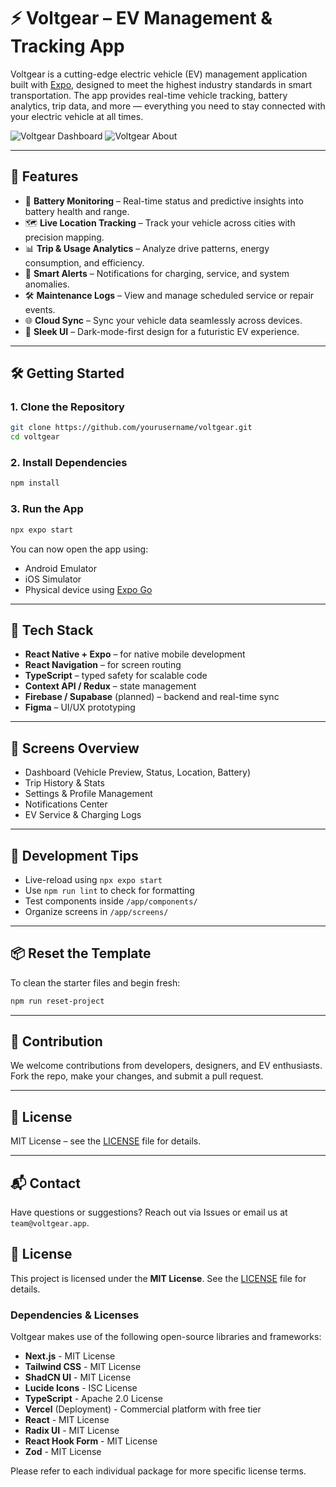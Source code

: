 
# ⚡ Voltgear – EV Management & Tracking App

Voltgear is a cutting-edge electric vehicle (EV) management application built with [Expo](https://expo.dev), designed to meet the highest industry standards in smart transportation. The app provides real-time vehicle tracking, battery analytics, trip data, and more — everything you need to stay connected with your electric vehicle at all times.

![Voltgear Dashboard](./74651e24-76bd-4fc9-9498-e790afefe96c.png)
![Voltgear About](./e3c64905-969e-4b07-ac34-5be46bc7a568.png)

---

## 🚀 Features

- 🔋 **Battery Monitoring** – Real-time status and predictive insights into battery health and range.
- 🗺️ **Live Location Tracking** – Track your vehicle across cities with precision mapping.
- 📊 **Trip & Usage Analytics** – Analyze drive patterns, energy consumption, and efficiency.
- 🔔 **Smart Alerts** – Notifications for charging, service, and system anomalies.
- 🛠️ **Maintenance Logs** – View and manage scheduled service or repair events.
- 🌐 **Cloud Sync** – Sync your vehicle data seamlessly across devices.
- 🎨 **Sleek UI** – Dark-mode-first design for a futuristic EV experience.

---

## 🛠️ Getting Started

### 1. Clone the Repository

```bash
git clone https://github.com/yourusername/voltgear.git
cd voltgear
```

### 2. Install Dependencies

```bash
npm install
```

### 3. Run the App

```bash
npx expo start
```

You can now open the app using:

- Android Emulator
- iOS Simulator
- Physical device using [Expo Go](https://expo.dev/go)

---

## 💼 Tech Stack

- **React Native + Expo** – for native mobile development
- **React Navigation** – for screen routing
- **TypeScript** – typed safety for scalable code
- **Context API / Redux** – state management
- **Firebase / Supabase** (planned) – backend and real-time sync
- **Figma** – UI/UX prototyping

---

## 📱 Screens Overview

- Dashboard (Vehicle Preview, Status, Location, Battery)
- Trip History & Stats
- Settings & Profile Management
- Notifications Center
- EV Service & Charging Logs

---

## 🧪 Development Tips

- Live-reload using `npx expo start`
- Use `npm run lint` to check for formatting
- Test components inside `/app/components/`
- Organize screens in `/app/screens/`

---

## 📦 Reset the Template

To clean the starter files and begin fresh:

```bash
npm run reset-project
```

---

## 🤝 Contribution

We welcome contributions from developers, designers, and EV enthusiasts. Fork the repo, make your changes, and submit a pull request.

---

## 📄 License

MIT License – see the [LICENSE](LICENSE) file for details.

---

## 📬 Contact

Have questions or suggestions? Reach out via Issues or email us at `team@voltgear.app`.

## 📄 License

This project is licensed under the **MIT License**. See the [LICENSE](LICENSE) file for details.

### Dependencies & Licenses

Voltgear makes use of the following open-source libraries and frameworks:

- **Next.js** - MIT License
- **Tailwind CSS** - MIT License
- **ShadCN UI** - MIT License
- **Lucide Icons** - ISC License
- **TypeScript** - Apache 2.0 License
- **Vercel** (Deployment) - Commercial platform with free tier
- **React** - MIT License
- **Radix UI** - MIT License
- **React Hook Form** - MIT License
- **Zod** - MIT License

Please refer to each individual package for more specific license terms.
